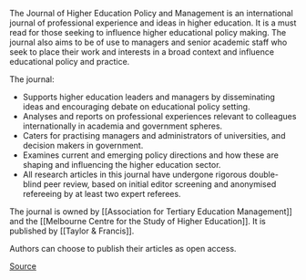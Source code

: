 The Journal of Higher Education Policy and Management is an international journal of professional experience and ideas in higher education. It is a must read for those seeking to influence higher educational policy making. The journal also aims to be of use to managers and senior academic staff who seek to place their work and interests in a broad context and influence educational policy and practice.

The journal:
- Supports higher education leaders and managers by disseminating ideas and encouraging debate on educational policy setting.
- Analyses and reports on professional experiences relevant to colleagues internationally in academia and government spheres.
- Caters for practising managers and administrators of universities, and decision makers in government.
- Examines current and emerging policy directions and how these are shaping and influencing the higher education sector.
- All research articles in this journal have undergone rigorous double-blind peer review, based on initial editor screening and anonymised refereeing by at least two expert referees.

The journal is owned by [[Association for Tertiary Education Management]] and the [[Melbourne Centre for the Study of Higher Education]]. It is published by [[Taylor & Francis]].

Authors can choose to publish their articles as open access.

[Source](https://www.tandfonline.com/action/journalInformation?show=aimsScope&journalCode=cjhe20)
